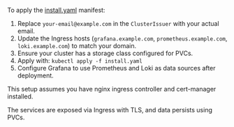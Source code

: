 To apply the [install.yaml](/install.yaml) manifest:

1. Replace `your-email@example.com` in the `ClusterIssuer` with your actual email.
2. Update the Ingress hosts (`grafana.example.com`, `prometheus.example.com`, `loki.example.com`) to match your domain.
3. Ensure your cluster has a storage class configured for PVCs.
4. Apply with: `kubectl apply -f install.yaml`
5. Configure Grafana to use Prometheus and Loki as data sources after deployment.

This setup assumes you have nginx ingress controller and cert-manager installed.

The services are exposed via Ingress with TLS, and data persists using PVCs.

